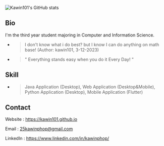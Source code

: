 ![Kawin101's GitHub stats](https://github-readme-stats.vercel.app/api?username=kawin101&show_icons=true&bg_color=00000000)

## Bio
I'm the third year student majoring in Computer and Information Science. 
* > I don't know what i do best? but I know I can do anything on math base! (Author: kawin101, 3-12-2023)
* > " Everything stands easy when you do it Every Day! "

## Skill
* > Java Application (Desktop), Web Application (Desktop&Mobile), Python Application (Desktop), Mobile Application (Flutter)

## Contact

Website : https://kawin101.github.io

Email : 25kawinphop@gmail.com

LinkedIn : https://www.linkedin.com/in/kawinphop/
